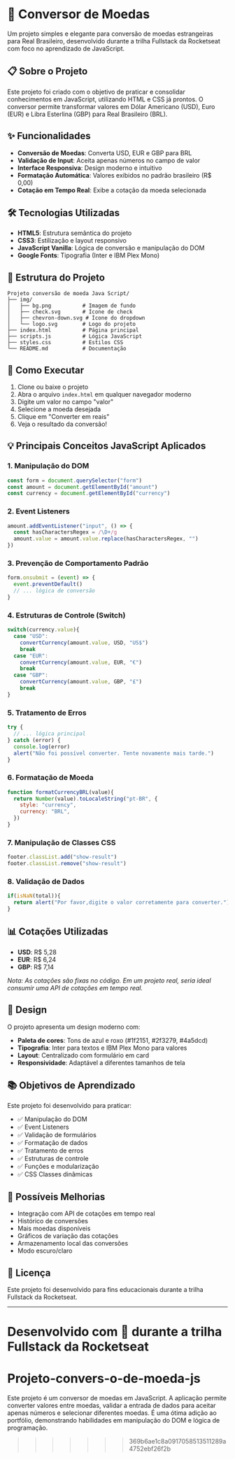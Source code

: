 # 💱 Conversor de Moedas

Um projeto simples e elegante para conversão de moedas estrangeiras para Real Brasileiro, desenvolvido durante a trilha Fullstack da Rocketseat com foco no aprendizado de JavaScript.

## 📋 Sobre o Projeto

Este projeto foi criado com o objetivo de praticar e consolidar conhecimentos em JavaScript, utilizando HTML e CSS já prontos. O conversor permite transformar valores em Dólar Americano (USD), Euro (EUR) e Libra Esterlina (GBP) para Real Brasileiro (BRL).

## ✨ Funcionalidades

- **Conversão de Moedas**: Converta USD, EUR e GBP para BRL
- **Validação de Input**: Aceita apenas números no campo de valor
- **Interface Responsiva**: Design moderno e intuitivo
- **Formatação Automática**: Valores exibidos no padrão brasileiro (R$ 0,00)
- **Cotação em Tempo Real**: Exibe a cotação da moeda selecionada

## 🛠️ Tecnologias Utilizadas

- **HTML5**: Estrutura semântica do projeto
- **CSS3**: Estilização e layout responsivo
- **JavaScript Vanilla**: Lógica de conversão e manipulação do DOM
- **Google Fonts**: Tipografia (Inter e IBM Plex Mono)

## 📁 Estrutura do Projeto

```
Projeto conversão de moeda Java Script/
├── img/
│   ├── bg.png          # Imagem de fundo
│   ├── check.svg       # Ícone de check
│   ├── chevron-down.svg # Ícone do dropdown
│   └── logo.svg        # Logo do projeto
├── index.html          # Página principal
├── scripts.js          # Lógica JavaScript
├── styles.css          # Estilos CSS
└── README.md           # Documentação
```

## 🚀 Como Executar

1. Clone ou baixe o projeto
2. Abra o arquivo `index.html` em qualquer navegador moderno
3. Digite um valor no campo "valor"
4. Selecione a moeda desejada
5. Clique em "Converter em reais"
6. Veja o resultado da conversão!

## 💡 Principais Conceitos JavaScript Aplicados

### 1. **Manipulação do DOM**
```javascript
const form = document.querySelector("form")
const amount = document.getElementById("amount")
const currency = document.getElementById("currency")
```

### 2. **Event Listeners**
```javascript
amount.addEventListener("input", () => {
  const hasCharactersRegex = /\D+/g
  amount.value = amount.value.replace(hasCharactersRegex, "")
})
```

### 3. **Prevenção de Comportamento Padrão**
```javascript
form.onsubmit = (event) => {
  event.preventDefault()
  // ... lógica de conversão
}
```

### 4. **Estruturas de Controle (Switch)**
```javascript
switch(currency.value){
  case "USD":
    convertCurrency(amount.value, USD, "US$")
    break
  case "EUR":
    convertCurrency(amount.value, EUR, "€")
    break
  case "GBP":
    convertCurrency(amount.value, GBP, "£")
    break
}
```

### 5. **Tratamento de Erros**
```javascript
try {
  // ... lógica principal
} catch (error) {
  console.log(error)
  alert("Não foi possível converter. Tente novamente mais tarde.")
}
```

### 6. **Formatação de Moeda**
```javascript
function formatCurrencyBRL(value){
  return Number(value).toLocaleString("pt-BR", {
    style: "currency",
    currency: "BRL",
  })
}
```

### 7. **Manipulação de Classes CSS**
```javascript
footer.classList.add("show-result")
footer.classList.remove("show-result")
```

### 8. **Validação de Dados**
```javascript
if(isNaN(total)){
  return alert("Por favor,digite o valor corretamente para converter.")
}
```

## 📊 Cotações Utilizadas

- **USD**: R$ 5,28
- **EUR**: R$ 6,24
- **GBP**: R$ 7,14

*Nota: As cotações são fixas no código. Em um projeto real, seria ideal consumir uma API de cotações em tempo real.*

## 🎨 Design

O projeto apresenta um design moderno com:
- **Paleta de cores**: Tons de azul e roxo (#1f2151, #2f3279, #4a5dcd)
- **Tipografia**: Inter para textos e IBM Plex Mono para valores
- **Layout**: Centralizado com formulário em card
- **Responsividade**: Adaptável a diferentes tamanhos de tela

## 📚 Objetivos de Aprendizado

Este projeto foi desenvolvido para praticar:

- ✅ Manipulação do DOM
- ✅ Event Listeners
- ✅ Validação de formulários
- ✅ Formatação de dados
- ✅ Tratamento de erros
- ✅ Estruturas de controle
- ✅ Funções e modularização
- ✅ CSS Classes dinâmicas

## 🔮 Possíveis Melhorias

- Integração com API de cotações em tempo real
- Histórico de conversões
- Mais moedas disponíveis
- Gráficos de variação das cotações
- Armazenamento local das conversões
- Modo escuro/claro

## 📝 Licença

Este projeto foi desenvolvido para fins educacionais durante a trilha Fullstack da Rocketseat.

---

**Desenvolvido com 💜 durante a trilha Fullstack da Rocketseat**
=======
# Projeto-convers-o-de-moeda-js
Este projeto é um conversor de moedas em JavaScript. A aplicação permite converter valores entre moedas, validar a entrada de dados para aceitar apenas números e selecionar diferentes moedas. É uma ótima adição ao portfólio, demonstrando habilidades em manipulação do DOM e lógica de programação.
>>>>>>> 369b6ae1c8a0917058513511289a4752ebf26f2b
